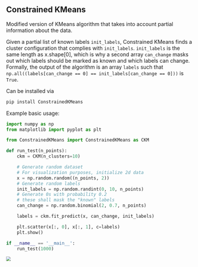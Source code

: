 <h2>Constrained KMeans</h2>
Modified version of KMeans algorithm that takes into account
partial information about the data.

Given a partial list of known labels `init_labels`, Constrained KMeans
finds a cluster configuration that complies with `init_labels`.
`init_labels` is the same length as x.shape[0], which is why
a second array `can_change` masks out which labels should be
marked as known and which labels can change.
Formally, the output of the algorithm is an array `labels` such that
`np.all((labels[can_change == 0] == init_labels[can_change == 0]))` is `True`.

Can be installed via
```bash
pip install ConstrainedKMeans
```

Example basic usage:
```python
import numpy as np
from matplotlib import pyplot as plt

from ConstrainedKMeans import ConstrainedKMeans as CKM

def run_test(n_points):
    ckm = CKM(n_clusters=10)

    # Generate random dataset
    # For visualization purposes, initialize 2d data
    x = np.random.random((n_points, 2))
    # Generate random labels
    init_labels = np.random.randint(0, 10, n_points)
    # Generate 0s with probability 0.2
    # these shall mask the "known" labels
    can_change = np.random.binomial(2, 0.7, n_points)

    labels = ckm.fit_predict(x, can_change, init_labels)

    plt.scatter(x[:, 0], x[:, 1], c=labels)
    plt.show()

if __name__ == '__main__':
    run_test(1000)

```

<img src="https://github.com/ferrocactus/ConstrainedKMeans/blob/master/images/example.png" style="zoom:72%;" />
